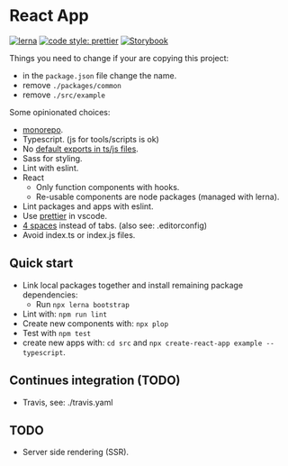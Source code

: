 # React App

[![lerna](https://img.shields.io/badge/maintained%20with-lerna-cc00ff.svg)](https://lerna.js.org/)
[![code style: prettier](https://img.shields.io/badge/code_style-prettier-ff69b4.svg?style=flat-square)](https://github.com/prettier/prettier)
[![Storybook](https://cdn.jsdelivr.net/gh/storybooks/brand@master/badge/badge-storybook.svg)](https://storybook.js.org/)

Things you need to change if your are copying this project:

-   in the `package.json` file change the name.
-   remove `./packages/common`
-   remove `./src/example`

Some opinionated choices:

-   [monorepo](https://lerna.js.org/).
-   Typescript. (js for tools/scripts is ok)
-   No [default exports in ts/js files](https://basarat.gitbooks.io/typescript/docs/tips/defaultIsBad.html).
-   Sass for styling.
-   Lint with eslint.
-   React
    -   Only function components with hooks.
    -   Re-usable components are node packages (managed with lerna).
-   Lint packages and apps with eslint.
-   Use [prettier](https://marketplace.visualstudio.com/items?itemName=esbenp.prettier-vscode) in vscode.
-   [4 spaces](https://github.com/typescript-eslint/typescript-eslint/blob/master/packages/eslint-plugin/docs/rules/indent.md) instead of tabs. (also see: .editorconfig)
-   Avoid index.ts or index.js files.

## Quick start

-   Link local packages together and install remaining package dependencies:
    -   Run `npx lerna bootstrap`
-   Lint with: `npm run lint`
-   Create new components with: `npx plop`
-   Test with `npm test`
-   create new apps with: `cd src` and `npx create-react-app example --typescript`.

## Continues integration (TODO)

-   Travis, see: ./travis.yaml

## TODO

-   Server side rendering (SSR).
